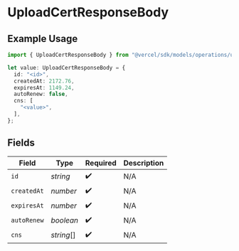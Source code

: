 # UploadCertResponseBody

## Example Usage

```typescript
import { UploadCertResponseBody } from "@vercel/sdk/models/operations/uploadcert.js";

let value: UploadCertResponseBody = {
  id: "<id>",
  createdAt: 2172.76,
  expiresAt: 1149.24,
  autoRenew: false,
  cns: [
    "<value>",
  ],
};
```

## Fields

| Field              | Type               | Required           | Description        |
| ------------------ | ------------------ | ------------------ | ------------------ |
| `id`               | *string*           | :heavy_check_mark: | N/A                |
| `createdAt`        | *number*           | :heavy_check_mark: | N/A                |
| `expiresAt`        | *number*           | :heavy_check_mark: | N/A                |
| `autoRenew`        | *boolean*          | :heavy_check_mark: | N/A                |
| `cns`              | *string*[]         | :heavy_check_mark: | N/A                |